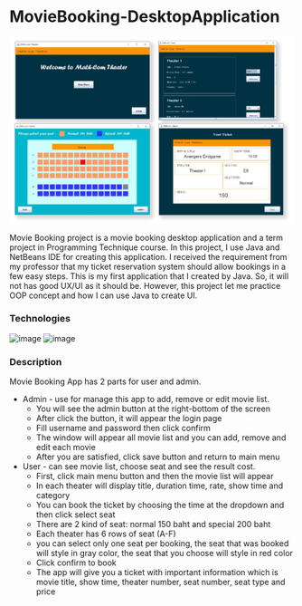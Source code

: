 # MovieBooking-DesktopApplication
![image](movie-thumbnail.png)

Movie Booking project is a movie booking desktop application and a term project in Programming Technique course. In this project, I use Java and NetBeans IDE for creating this application. I received the requirement from my professor that my ticket reservation system should allow bookings in a few easy steps. This is my first application that I created by Java. So, it will not has good UX/UI as it should be. However, this project let me practice OOP concept and how I can use Java to create UI. 

### Technologies
![image](https://img.shields.io/badge/Java-ED8B00?style=for-the-badge&logo=java&logoColor=white)
![image](https://img.shields.io/badge/Netbeans-EA205E?style=for-the-badge)
### Description
Movie Booking App has 2 parts for user and admin.
- Admin - use for manage this app to add, remove or edit movie list.
  - You will see the admin button at the right-bottom of the screen
  - After click the button, it will appear the login page
  - Fill username and password then click confirm
  - The window will appear all movie list and you can add, remove and edit each movie
  - After you are satisfied, click save button and return to main menu
- User - can see movie list, choose seat and see the result cost.
  - First, click main menu button and then the movie list will appear
  - In each theater will display title, duration time, rate, show time and category
  - You can book the ticket by choosing the time at the dropdown and then click select seat
  - There are 2 kind of seat: normal 150 baht and special 200 baht 
  - Each theater has 6 rows of seat (A-F)
  - you can select only one seat per booking, the seat that was booked will style in gray color, the seat that you choose will style in red color
  - Click confirm to book
  - The app will give you a ticket with important information which is movie title, show time, theater number, seat number, seat type and price

